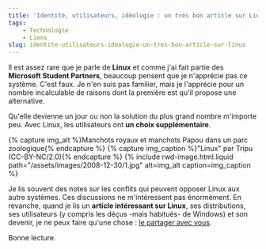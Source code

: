 ```yaml
---
title: 'Identité, utilisateurs, idéologie : un très bon article sur Linux'
tags:
    - Technologie
    - Liens
slug: identite-utilisateurs-ideologie-un-tres-bon-article-sur-linux
---
```


Il est assez rare que je parle de **Linux** et comme j'ai fait partie des
**Microsoft Student Partners**, beaucoup pensent que je n'apprécie pas ce
système. C'est faux. Je n'en suis pas familier, mais je l'apprécie pour un
nombre incalculable de raisons dont la première est qu'il propose une
alternative.

Qu'elle devienne un jour ou non la solution du plus grand nombre m'importe peu.
Avec Linux, les utilisateurs ont **un choix supplémentaire**.

{% capture img_alt %}Manchots royaux et manchots Papou dans un parc
zoologique{% endcapture %} {% capture img_caption %}"Linux" par Tripu
(CC-BY-NC/2.0){% endcapture %} {% include rwd-image.html.liquid
path="/assets/images/2008-12-30/1.jpg"
alt=img_alt
caption=img_caption
%}

Je lis souvent des notes sur les conflits qui peuvent opposer Linux aux autre
systèmes. Ces discussions ne m'intéressent pas énormément. En revanche, quand je
lis un **article intéressant sur Linux**, ses distributions, ses utilisateurs (y
compris les déçus -mais habitués- de Windows) et son devenir, je ne peux faire
qu'une chose&nbsp;:
[le partager avec vous](http://www.framablog.org/index.php/post/2008/12/27/linux-influence-anciens-utilisateurs-windows).

Bonne lecture.

